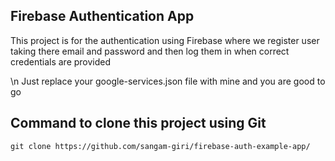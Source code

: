 ## Firebase Authentication App
This project is for the authentication using Firebase where we register user taking there email and password and then log them in when correct credentials are provided

\n Just replace your google-services.json file with mine and you are good to go


## Command to clone this project using Git
```
git clone https://github.com/sangam-giri/firebase-auth-example-app/
```